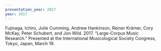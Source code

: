 ```yaml
---
presentation_year: 2017
year: 2017
---
```


Fujinaga, Ichiro, Julie Cumming, Andrew Hankinson, Reiner Krämer, Cory McKay, Peter Schubert, and Jon Wild. 2017. “Large-Corpus Music Research.” Presented at the International Musicological Society Congress, Tokyo, Japan, March 19.